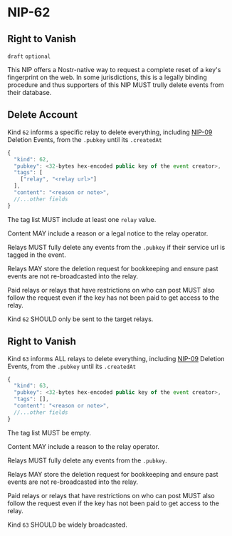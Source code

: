 NIP-62
======

Right to Vanish
---------------

`draft` `optional`

This NIP offers a Nostr-native way to request a complete reset of a key's fingerprint on the web. In some jurisdictions, this is a legally binding procedure and thus supporters of this NIP MUST trully delete events from their database. 

## Delete Account

Kind `62` informs a specific relay to delete everything, including [NIP-09](09.md) Deletion Events, from the `.pubkey` until its `.createdAt`

```js
{
  "kind": 62,
  "pubkey": <32-bytes hex-encoded public key of the event creator>,
  "tags": [
    ["relay", "<relay url>"]
  ],
  "content": "<reason or note>",
  //...other fields
}
```

The tag list MUST include at least one `relay` value. 

Content MAY include a reason or a legal notice to the relay operator. 

Relays MUST fully delete any events from the `.pubkey` if their service url is tagged in the event. 

Relays MAY store the deletion request for bookkeeping and ensure past events are not re-broadcasted into the relay. 

Paid relays or relays that have restrictions on who can post MUST also follow the request even if the key has not been paid to get access to the relay. 

Kind `62` SHOULD only be sent to the target relays. 

## Right to Vanish

Kind `63` informs ALL relays to delete everything, including [NIP-09](09.md) Deletion Events, from the `.pubkey` until its `.createdAt`

```js
{
  "kind": 63,
  "pubkey": <32-bytes hex-encoded public key of the event creator>,
  "tags": [],
  "content": "<reason or note>",
  //...other fields
}
```

The tag list MUST be empty.

Content MAY include a reason to the relay operator. 

Relays MUST fully delete any events from the `.pubkey`. 

Relays MAY store the deletion request for bookkeeping and ensure past events are not re-broadcasted into the relay. 

Paid relays or relays that have restrictions on who can post MUST also follow the request even if the key has not been paid to get access to the relay. 

Kind `63` SHOULD be widely broadcasted. 